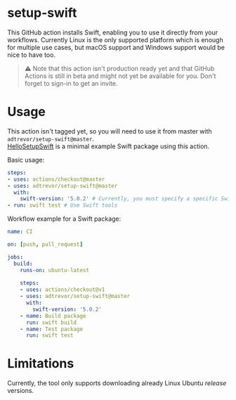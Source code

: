 # setup-swift
This GitHub action installs Swift, enabling you to use it directly from your workflows.
Currently Linux is the only supported platform which is enough for multiple use cases, but macOS support and Windows support would be nice to have too.

> ⚠️ Note that this action isn't production ready yet and that GitHub Actions is still in beta and might not yet be available for you. Don't forget to sign-in to get an invite.

# Usage
This action isn't tagged yet, so you will need to use it from master with `adtrevor/setup-swift@master`.  
[HelloSetupSwift](https://github.com/adtrevor/HelloSetupSwift) is a minimal example Swift package using this action.

Basic usage:
```yaml
steps:
- uses: actions/checkout@master
- uses: adtrevor/setup-swift@master
  with:
    swift-version: '5.0.2' # Currently, you must specify a specific Swift version (no version range)
- run: swift test # Use Swift tools
```

Workflow example for a Swift package:
```yaml
name: CI

on: [push, pull_request]

jobs:
  build:
    runs-on: ubuntu-latest
    
    steps:
    - uses: actions/checkout@v1
    - uses: adtrevor/setup-swift@master
      with:
        swift-version: '5.0.2'
    - name: Build package
      run: swift build
    - name: Test package
      run: swift test
```

# Limitations
Currently, the tool only supports downloading already Linux Ubuntu *release* versions.

